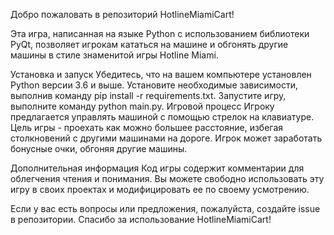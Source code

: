 Добро пожаловать в репозиторий HotlineMiamiCart!

Эта игра, написанная на языке Python с использованием библиотеки PyQt, позволяет игрокам кататься на машине и обгонять другие машины в стиле знаменитой игры Hotline Miami.

Установка и запуск
Убедитесь, что на вашем компьютере установлен Python версии 3.6 и выше.
Установите необходимые зависимости, выполнив команду pip install -r requirements.txt.
Запустите игру, выполните команду python main.py.
Игровой процесс
Игроку предлагается управлять машиной с помощью стрелок на клавиатуре. Цель игры - проехать как можно большее расстояние, избегая столкновений с другими машинами на дороге. Игрок может заработать бонусные очки, обгоняя другие машины.

Дополнительная информация
Код игры содержит комментарии для облегчения чтения и понимания. Вы можете свободно использовать эту игру в своих проектах и модифицировать ее по своему усмотрению.

Если у вас есть вопросы или предложения, пожалуйста, создайте issue в репозитории. Спасибо за использование HotlineMiamiCart!
